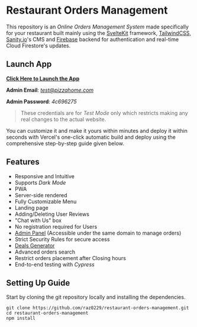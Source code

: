 # Restaurant Orders Management
This repository is an *Online Orders Management System* made specifically for your restaurant built mainly using the [SvelteKit](https://kit.svelte.dev/) framework, [TailwindCSS](https://tailwindcss.com/), [Sanity.io](https://www.sanity.io/)'s CMS and [Firebase](https://firebase.google.com) backend for authentication and real-time Cloud Firestore's updates.
## Launch App
**[Click Here to Launch the App](https://pizzahome.vercel.app)**

**Admin Email**:	*test@pizzahome.com*

**Admin Password**: _4c696275_ 
> These credentials are for *Test Mode* only which restricts making any real changes to the actual website.

You can customize it and make it yours within minutes and deploy it within seconds with Vercel's one-click automatic build and deploy using the comprehensive step-by-step guide given below.

## Features

 - Responsive and Intuitive 
 - Supports *Dark Mode*
 - PWA
 - Server-side rendered
 - Fully Customizable Menu
 - Landing page
 - Adding/Deleting User Reviews
 - "Chat with Us" box
 - No registration required for Users
 - [Admin Panel](https://pizzahome.vercel.app/admin) (Accessible under the same domain to manage orders)
 - Strict Security Rules for secure access
 - [Deals Generator](https://pizzahome.vercel.app/admin/dashboard/deals)
 - Advanced orders search
 - Restrict orders placement after Closing hours
 - End-to-end testing with _Cypress_
 
 ## Setting Up Guide
 Start by cloning the git repository locally and installing the dependencies.
 

    git clone https://github.com/raz0229/restaurant-orders-management.git
    cd restaurant-orders-management
    npm install
